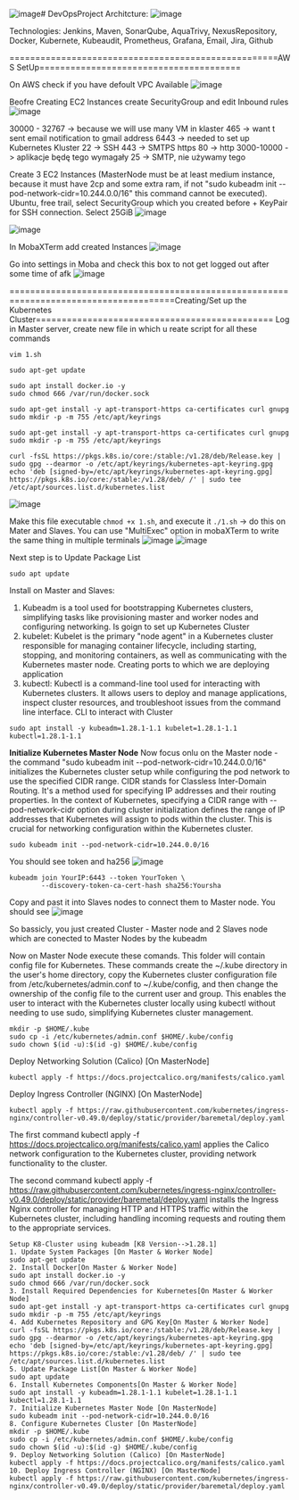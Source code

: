 ![image](https://github.com/jeti20/DevOpsProject/assets/61649661/28ba9c6e-ec49-44af-90a0-c7c2e2920c20)# DevOpsProject
Architcture: 
![image](https://github.com/jeti20/DevOpsProject/assets/61649661/5b4c0690-6251-4d87-9ca6-712c2087c049)

Technologies: Jenkins, Maven, SonarQube, AquaTrivy, NexusRepository, Docker, Kubernete, Kubeaudit, Prometheus, Grafana, Email, Jira, Github

====================================================AWS SetUp=======================================

 On AWS check if you have defoult VPC Available
 ![image](https://github.com/jeti20/DevOpsProject/assets/61649661/a0459836-fe59-4756-b932-e31a11e5dd4b)

Beofre Creating EC2 Instances create SecurityGroup and edit Inbound rules
![image](https://github.com/jeti20/DevOpsProject/assets/61649661/05b42ef1-0cda-475e-a611-6269dabb9495)

30000 - 32767 ->  because we will use many VM in klaster
465 -> want t sent email notification to gmail address
6443 -> needed to set up Kubernetes Kluster
22 -> SSH
443 -> SMTPS https
80 -> http
3000-10000 -> aplikacje będę tego wymagały
25 -> SMTP, nie używamy tego

Create 3 EC2 Instances (MasterNode must be at least medium instance, because it must have 2cp and some extra ram, if not "sudo kubeadm init --pod-network-cidr=10.244.0.0/16" this command cannot be executed). Ubuntu, free trail, select SecurityGroup which you created before + KeyPair for SSH connection. Select 25GiB
![image](https://github.com/jeti20/DevOpsProject/assets/61649661/c7af3765-6555-4698-870a-19733a24e086)

![image](https://github.com/jeti20/DevOpsProject/assets/61649661/4d87c24b-e146-4b4a-8447-33293de98f11)


In MobaXTerm add created Instances
![image](https://github.com/jeti20/DevOpsProject/assets/61649661/f2514cd3-5fc3-4b73-bb53-49139b8dd576)

Go into settings in Moba and check this box to not get logged out after some time of afk 
![image](https://github.com/jeti20/DevOpsProject/assets/61649661/71c2590d-699a-44d6-a910-40461e5d27a5)

======================================================================================Creating/Set up the Kubernetes Cluster==============================================
Log in Master server, create new file in which u reate script for all these commands

```
vim 1.sh
```

```
sudo apt-get update

sudo apt install docker.io -y
sudo chmod 666 /var/run/docker.sock

sudo apt-get install -y apt-transport-https ca-certificates curl gnupg
sudo mkdir -p -m 755 /etc/apt/keyrings

sudo apt-get install -y apt-transport-https ca-certificates curl gnupg
sudo mkdir -p -m 755 /etc/apt/keyrings

curl -fsSL https://pkgs.k8s.io/core:/stable:/v1.28/deb/Release.key | sudo gpg --dearmor -o /etc/apt/keyrings/kubernetes-apt-keyring.gpg
echo 'deb [signed-by=/etc/apt/keyrings/kubernetes-apt-keyring.gpg] https://pkgs.k8s.io/core:/stable:/v1.28/deb/ /' | sudo tee /etc/apt/sources.list.d/kubernetes.list
```

![image](https://github.com/jeti20/DevOpsProject/assets/61649661/3ce9d634-7911-44bb-a19a-6da8a8688427)

Make this file executable ```chmod +x 1.sh```, and execute it ```./1.sh``` -> do this on Mater and Slaves. You can use "MultiExec" option in mobaXTerm to write the same thing in multiple terminals 
![image](https://github.com/jeti20/DevOpsProject/assets/61649661/9b3ad117-d36e-4bf3-a444-fbb6d49316d2)
![image](https://github.com/jeti20/DevOpsProject/assets/61649661/d07f9fd5-5e1b-4eab-aea7-82fbe057cdd2)

Next step is to Update Package List

```
sudo apt update
```

Install on Master and Slaves:
1. Kubeadm is a tool used for bootstrapping Kubernetes clusters, simplifying tasks like provisioning master and worker nodes and configuring networking. Is goign to set up Kubernetes Cluster
2. kubelet: Kubelet is the primary "node agent" in a Kubernetes cluster responsible for managing container lifecycle, including starting, stopping, and monitoring containers, as well as communicating with the Kubernetes master node. Creating ports to which we are deploying application
3. kubectl: Kubectl is a command-line tool used for interacting with Kubernetes clusters. It allows users to deploy and manage applications, inspect cluster resources, and troubleshoot issues from the command line interface. CLI to interact with Cluster

```
sudo apt install -y kubeadm=1.28.1-1.1 kubelet=1.28.1-1.1 kubectl=1.28.1-1.1
```

**Initialize Kubernetes Master Node**
Now focus onlu on the Master node - the command "sudo kubeadm init --pod-network-cidr=10.244.0.0/16" initializes the Kubernetes cluster setup while configuring the pod network to use the specified CIDR range. CIDR stands for Classless Inter-Domain Routing. It's a method used for specifying IP addresses and their routing properties. In the context of Kubernetes, specifying a CIDR range with --pod-network-cidr option during cluster initialization defines the range of IP addresses that Kubernetes will assign to pods within the cluster. This is crucial for networking configuration within the Kubernetes cluster.

```
sudo kubeadm init --pod-network-cidr=10.244.0.0/16
```
You should see token and ha256
![image](https://github.com/jeti20/DevOpsProject/assets/61649661/877dbc84-5afa-4d2b-9375-0c88d562442a)
```
kubeadm join YourIP:6443 --token YourToken \
        --discovery-token-ca-cert-hash sha256:Yoursha
```
Copy and past it into Slaves nodes to connect them to Master node. You should see 
![image](https://github.com/jeti20/DevOpsProject/assets/61649661/74181416-4c7a-4f37-b52f-5c62809b226f)

So bassicly, you just created Cluster - Master node and 2 Slaves node which are conected to Master Nodes by the kubeadm

Now on Master Node execute these comands. This folder will contain config file for Kubernetes. 
These commands create the ~/.kube directory in the user's home directory, copy the Kubernetes cluster configuration file from /etc/kubernetes/admin.conf to ~/.kube/config, and then change the ownership of the config file to the current user and group. This enables the user to interact with the Kubernetes cluster locally using kubectl without needing to use sudo, simplifying Kubernetes cluster management.
```
mkdir -p $HOME/.kube
sudo cp -i /etc/kubernetes/admin.conf $HOME/.kube/config
sudo chown $(id -u):$(id -g) $HOME/.kube/config
```
Deploy Networking Solution (Calico) [On MasterNode]
```
kubectl apply -f https://docs.projectcalico.org/manifests/calico.yaml
```
Deploy Ingress Controller (NGINX) [On MasterNode]
```
kubectl apply -f https://raw.githubusercontent.com/kubernetes/ingress-nginx/controller-v0.49.0/deploy/static/provider/baremetal/deploy.yaml
```
The first command kubectl apply -f https://docs.projectcalico.org/manifests/calico.yaml applies the Calico network configuration to the Kubernetes cluster, providing network functionality to the cluster.

The second command kubectl apply -f https://raw.githubusercontent.com/kubernetes/ingress-nginx/controller-v0.49.0/deploy/static/provider/baremetal/deploy.yaml installs the Ingress Nginx controller for managing HTTP and HTTPS traffic within the Kubernetes cluster, including handling incoming requests and routing them to the appropriate services.


```
Setup K8-Cluster using kubeadm [K8 Version-->1.28.1]
1. Update System Packages [On Master & Worker Node]
sudo apt-get update
2. Install Docker[On Master & Worker Node]
sudo apt install docker.io -y
sudo chmod 666 /var/run/docker.sock
3. Install Required Dependencies for Kubernetes[On Master & Worker Node]
sudo apt-get install -y apt-transport-https ca-certificates curl gnupg
sudo mkdir -p -m 755 /etc/apt/keyrings
4. Add Kubernetes Repository and GPG Key[On Master & Worker Node]
curl -fsSL https://pkgs.k8s.io/core:/stable:/v1.28/deb/Release.key | sudo gpg --dearmor -o /etc/apt/keyrings/kubernetes-apt-keyring.gpg
echo 'deb [signed-by=/etc/apt/keyrings/kubernetes-apt-keyring.gpg] https://pkgs.k8s.io/core:/stable:/v1.28/deb/ /' | sudo tee /etc/apt/sources.list.d/kubernetes.list
5. Update Package List[On Master & Worker Node]
sudo apt update
6. Install Kubernetes Components[On Master & Worker Node]
sudo apt install -y kubeadm=1.28.1-1.1 kubelet=1.28.1-1.1 kubectl=1.28.1-1.1
7. Initialize Kubernetes Master Node [On MasterNode]
sudo kubeadm init --pod-network-cidr=10.244.0.0/16
8. Configure Kubernetes Cluster [On MasterNode]
mkdir -p $HOME/.kube
sudo cp -i /etc/kubernetes/admin.conf $HOME/.kube/config
sudo chown $(id -u):$(id -g) $HOME/.kube/config
9. Deploy Networking Solution (Calico) [On MasterNode]
kubectl apply -f https://docs.projectcalico.org/manifests/calico.yaml
10. Deploy Ingress Controller (NGINX) [On MasterNode]
kubectl apply -f https://raw.githubusercontent.com/kubernetes/ingress-nginx/controller-v0.49.0/deploy/static/provider/baremetal/deploy.yaml
```

